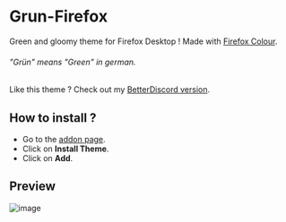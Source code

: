 # Grun-Firefox
 Green and gloomy theme for Firefox Desktop ! Made with [Firefox Colour](https://color.firefox.com/ "Firefox Colour").
 
  ###### "Grün" means "Green" in german.

Like this theme ? Check out my [BetterDiscord version](https://github.com/Shad0w-57/Grun-BetterDiscord "Shad0w-57/Grun-BetterDiscord: BetterDiscord theme").

## How to install ?
* Go to the [addon page](https://addons.mozilla.org/en-GB/firefox/addon/grun-dark/ "Grün download page").
* Click on **Install Theme**.
* Click on **Add**.

## Preview
![image](https://addons.mozilla.org/user-media/version-previews/full/3922/3922355.svg?modified=1668622635)

